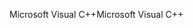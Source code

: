 <span data-ttu-id="abfdd-101">Microsoft Visual C++</span><span class="sxs-lookup"><span data-stu-id="abfdd-101">Microsoft Visual C++</span></span>